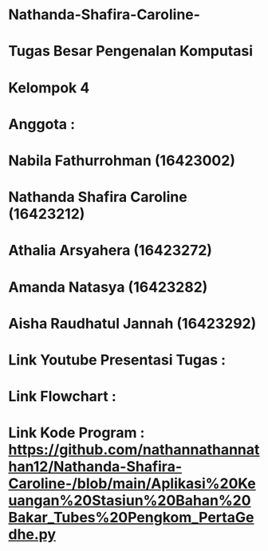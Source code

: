 # Nathanda-Shafira-Caroline-
# Tugas Besar Pengenalan Komputasi 
# Kelompok 4
# Anggota :
# Nabila Fathurrohman	 		      (16423002)
# Nathanda Shafira Caroline 		(16423212)
# Athalia Arsyahera 			      (16423272)
# Amanda Natasya 			          (16423282)
# Aisha Raudhatul Jannah 		    (16423292)
# Link Youtube Presentasi Tugas : 
# Link Flowchart : 
# Link Kode Program : https://github.com/nathannathannathan12/Nathanda-Shafira-Caroline-/blob/main/Aplikasi%20Keuangan%20Stasiun%20Bahan%20Bakar_Tubes%20Pengkom_PertaGedhe.py
